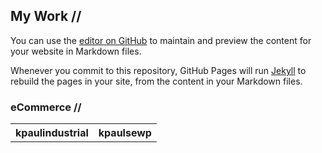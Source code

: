 ## My Work //

You can use the [editor on GitHub](https://github.com/andrewneil/Portfolio/edit/master/README.md) to maintain and preview the content for your website in Markdown files.

Whenever you commit to this repository, GitHub Pages will run [Jekyll](https://jekyllrb.com/) to rebuild the pages in your site, from the content in your Markdown files.

### eCommerce //
<table>
  <tr>
    <th>kpaulindustrial</th>
    <th>kpaulsewp</th>
  </tr>
</table>

